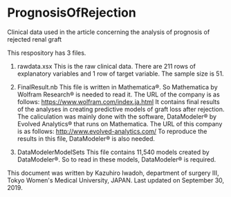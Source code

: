 # PrognosisOfRejection
Clinical data used in the article concerning the analysis of prognosis of rejected renal graft

This respository has 3 files. 

1) rawdata.xsx
    This is the raw clinical data. There are 211 rows of explanatory variables and 1 row of target variable.
    The sample size is 51.
    
2) FinalResult.nb
    This file is written in Mathematica®. So Mathematica by Wolfram Research® is needed to read it.
    The URL of the company is as follows: https://www.wolfram.com/index.ja.html
    It contains final results of the analyses in creating predictive models of graft loss after rejection.
    The caliculation was mainly done with the software, DataModeler® by Evolved Analytics® that runs on Mathematica.
    The URL of this company is as follows: http://www.evolved-analytics.com/
    To reproduce the results in this file, DataModeler® is also needed.
    
3) DataModelerModelSets
    This file contains 11,540 models created by DataModeler®. 
    So to read in these models, DataModeler® is required.
    
    
This document was written by Kazuhiro Iwadoh, department of surgery III, Tokyo Women's Medical University, JAPAN.
Last updated on September 30, 2019.

